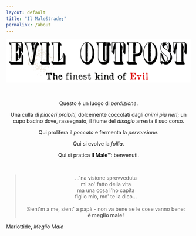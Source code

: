 ```yaml
---
layout: default
title: "Il Male&trade;"
permalink: /about
---
```


![extended-logo](../assets/eviloutpost.png)

<br>

<!-- Not sure if this should be factored out -->
<style>
    p {text-align: center;}
</style>

Questo è un luogo di *perdizione*.

Una culla di *piaceri proibiti*, dolcemente coccolati dagli *animi più neri*; un cupo bacino dove, rassegnato, il fiume del *disagio* arresta il suo corso. 

Qui prolifera il *peccato* e fermenta la *perversione*. 

Qui si evolve la *follia*.

Qui si pratica **Il Male&trade;**: benvenuti.

<br>

> ...'na visione sprovveduta <br>
> mi so' fatto della vita <br>
> ma una cosa l'ho capita <br>
> figlio mio, mo' te la dico... <br>
> <br>
> Sient'm a me, sient' a papà - non va bene se le cose vanno bene: <br>
> **è meglio male!**
<div class="author donthyphenate">Mariottide, <cite>Meglio Male</cite> </div>
<br>

